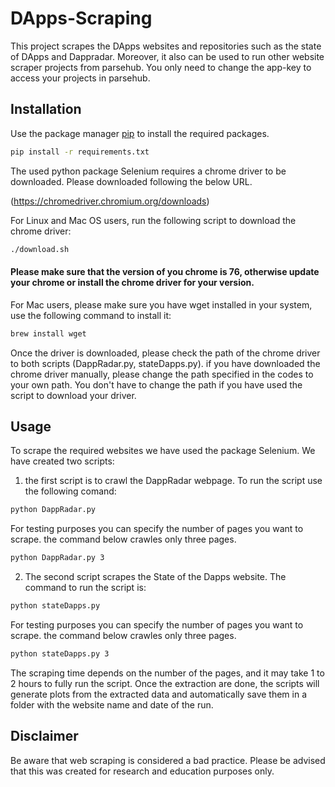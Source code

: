 # DApps-Scraping
This project scrapes the DApps websites and repositories such as the state of DApps and Dappradar. Moreover, it also can be used to run other website scraper projects from parsehub. You only need to change the app-key to access your projects in parsehub. 



## Installation

Use the package manager [pip](https://pip.pypa.io/en/stable/) to install the required packages.

```bash
pip install -r requirements.txt
```
The used python package Selenium requires a chrome driver to be downloaded. Please downloaded following the below URL.

(https://chromedriver.chromium.org/downloads)

For Linux and Mac OS users, run the following script to download the chrome driver:

```bash
./download.sh 
```
#### Please make sure that the version of you chrome is 76, otherwise update your chrome or install the chrome driver for your version.

For Mac users, please make sure you have wget installed in your system, use the following command to install it:

```bash
brew install wget 
```

Once the driver is downloaded, please check the path of the chrome driver to both scripts (DappRadar.py, stateDapps.py).
if you have downloaded the chrome driver manually, please change the path specified in the codes to your own path. You don't have to change the path if you have used the script to download your driver.


## Usage

To scrape the required websites we have used the package Selenium.
We have created two scripts:

1. the first script is to crawl the DappRadar webpage. To run the script use the following comand:

```bash
python DappRadar.py
```
For testing purposes you can specify the number of pages you want to scrape. the command below crawles only three pages.  

```bash
python DappRadar.py 3 
```

2. The second script scrapes the State of the Dapps website. The command to run the script is:

```bash
python stateDapps.py
```
For testing purposes you can specify the number of pages you want to scrape. the command below crawles only three pages.  
```bash
python stateDapps.py 3
```

The scraping time depends on the number of the pages, and it may take 1 to 2 hours to fully run the script.
Once the extraction are done, the scripts will generate plots from the extracted data and automatically save them in a folder with the website name and date of the run.

## Disclaimer
Be aware that web scraping is considered a bad practice. Please be advised that this was created for research and education purposes only.  

